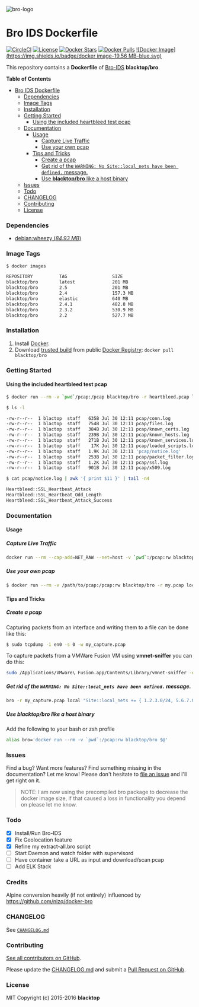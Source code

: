 ![bro-logo](https://raw.githubusercontent.com/blacktop/docker-bro/master/logo.png)

Bro IDS Dockerfile
==================

[![CircleCI](https://circleci.com/gh/blacktop/docker-bro.png?style=shield)](https://circleci.com/gh/blacktop/docker-bro) [![License](http://img.shields.io/:license-mit-blue.svg)](http://doge.mit-license.org) [![Docker Stars](https://img.shields.io/docker/stars/blacktop/bro.svg)](https://hub.docker.com/r/blacktop/bro/) [![Docker Pulls](https://img.shields.io/docker/pulls/blacktop/bro.svg)](https://hub.docker.com/r/blacktop/bro/) [![Docker Image](https://img.shields.io/badge/docker image-19.56 MB-blue.svg)](https://hub.docker.com/r/blacktop/bro/)

This repository contains a **Dockerfile** of [Bro-IDS](http://www.bro.org/index.html) **blacktop/bro**.

**Table of Contents**

- [Bro IDS Dockerfile](#bro-ids-dockerfile)
    - [Dependencies](#dependencies)
    - [Image Tags](#image-tags)
    - [Installation](#installation)
    - [Getting Started](#getting-started)
      - [Using the included heartbleed test pcap](#using-the-included-heartbleed-test-pcap)
    - [Documentation](#documentation)
      - [Usage](#usage)
        - [Capture Live Traffic](#capture-live-traffic)
        - [Use your own pcap](#use-your-own-pcap)
      - [Tips and Tricks](#tips-and-tricks)
        - [Create a pcap](#create-a-pcap)
        - [Get rid of the `WARNING: No Site::local_nets have been defined.` message.](#get-rid-of-the-warning-no-sitelocal_nets-have-been-defined-message)
        - [Use **blacktop/bro** like a host binary](#use-blacktopbro-like-a-host-binary)
    - [Issues](#issues)
    - [Todo](#todo)
    - [CHANGELOG](#changelog)
    - [Contributing](#contributing)
    - [License](#license)

### Dependencies

-	[debian:wheezy (*84.93 MB*\)](https://hub.docker.com/_/debian/)

### Image Tags

```bash
$ docker images

REPOSITORY          TAG                 SIZE
blacktop/bro        latest              201 MB
blacktop/bro        2.5                 201 MB
blacktop/bro        2.4                 157.3 MB
blacktop/bro        elastic             640 MB
blacktop/bro        2.4.1               482.8 MB
blacktop/bro        2.3.2               530.9 MB
blacktop/bro        2.2                 527.7 MB
```

### Installation

1.	Install [Docker](https://docs.docker.com).
2.	Download [trusted build](https://hub.docker.com/r/blacktop/bro/) from public [Docker Registry](https://hub.docker.com): `docker pull blacktop/bro`

### Getting Started

#### Using the included heartbleed test pcap

```bash
$ docker run --rm -v `pwd`/pcap:/pcap blacktop/bro -r heartbleed.pcap local "Site::local_nets += { 192.168.11.0/24 }"
```

```bash
$ ls -l

-rw-r--r--  1 blactop  staff   635B Jul 30 12:11 pcap/conn.log
-rw-r--r--  1 blactop  staff   754B Jul 30 12:11 pcap/files.log
-rw-r--r--  1 blactop  staff   384B Jul 30 12:11 pcap/known_certs.log
-rw-r--r--  1 blactop  staff   239B Jul 30 12:11 pcap/known_hosts.log
-rw-r--r--  1 blactop  staff   271B Jul 30 12:11 pcap/known_services.log
-rw-r--r--  1 blactop  staff    17K Jul 30 12:11 pcap/loaded_scripts.log
-rw-r--r--  1 blactop  staff   1.9K Jul 30 12:11 'pcap/notice.log'
-rw-r--r--  1 blactop  staff   253B Jul 30 12:11 pcap/packet_filter.log
-rw-r--r--  1 blactop  staff   1.2K Jul 30 12:11 pcap/ssl.log
-rw-r--r--  1 blactop  staff   901B Jul 30 12:11 pcap/x509.log
```

```bash
$ cat pcap/notice.log | awk '{ print $11 }' | tail -n4

Heartbleed::SSL_Heartbeat_Attack
Heartbleed::SSL_Heartbeat_Odd_Length
Heartbleed::SSL_Heartbeat_Attack_Success
```

### Documentation

#### Usage

##### Capture Live Traffic

```bash
docker run --rm --cap-add=NET_RAW --net=host -v `pwd`:/pcap:rw blacktop/bro -i eth0
```

##### Use your own pcap

```bash
$ docker run --rm -v /path/to/pcap:/pcap:rw blacktop/bro -r my.pcap local
```

#### Tips and Tricks

##### Create a pcap

Capturing packets from an interface and writing them to a file can be done like this:

```bash
$ sudo tcpdump -i en0 -s 0 -w my_capture.pcap
```

To capture packets from a VMWare Fusion VM using **vmnet-sniffer** you can do this:

```bash
sudo /Applications/VMware\ Fusion.app/Contents/Library/vmnet-sniffer -e -w my_capture.pcap vmnet8
```

##### Get rid of the `WARNING: No Site::local_nets have been defined.` message.

```bash
bro -r my_capture.pcap local "Site::local_nets += { 1.2.3.0/24, 5.6.7.0/24 }"
```

##### Use **blacktop/bro** like a host binary

Add the following to your bash or zsh profile

```bash
alias bro='docker run --rm -v `pwd`:/pcap:rw blacktop/bro $@'
```

### Issues

Find a bug? Want more features? Find something missing in the documentation? Let me know! Please don't hesitate to [file an issue](https://github.com/blacktop/docker-bro/issues/new) and I'll get right on it.

> NOTE: I am now using the precompiled bro package to decrease the docker image size, if that caused a loss in functionality you depend on please let me know.

### Todo

-	[x] Install/Run Bro-IDS
-	[x] Fix Geolocation feature
-	[x] Refine my extract-all.bro script
-	[ ] Start Daemon and watch folder with supervisord
-	[ ] Have container take a URL as input and download/scan pcap
-	[ ] Add ELK Stack

### Credits

Alpine conversion heavily (if not entirely) influenced by https://github.com/nizq/docker-bro

### CHANGELOG

See [`CHANGELOG.md`](https://github.com/blacktop/docker-bro/blob/master/CHANGELOG.md)

### Contributing

[See all contributors on GitHub](https://github.com/blacktop/docker-bro/graphs/contributors).

Please update the [CHANGELOG.md](https://github.com/blacktop/docker-bro/blob/master/CHANGELOG.md) and submit a [Pull Request on GitHub](https://help.github.com/articles/using-pull-requests/).

### License

MIT Copyright (c) 2015-2016 **blacktop**
